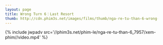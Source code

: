 ```yaml
---
layout: page
title: Wrong Turn 6：Last Resort
thumb: http://cdn.phim3s.net/images/films/thumb/nga-re-tu-than-6-wrong-turn-6last-resort-2014.jpg
---
```

{% include jwpadv src='//phim3s.net/phim-le/nga-re-tu-than-6_7957/xem-phim//video.mp4' %}